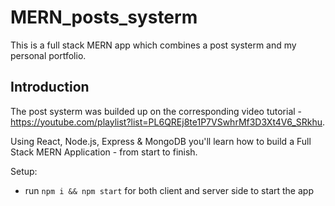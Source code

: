 # MERN_posts_systerm

This is a full stack MERN app which combines a post systerm and my personal portfolio.

## Introduction

The post systerm was builded up on the corresponding video tutorial - https://youtube.com/playlist?list=PL6QREj8te1P7VSwhrMf3D3Xt4V6_SRkhu.

Using React, Node.js, Express & MongoDB you'll learn how to build a Full Stack MERN Application - from start to finish.

Setup:

- run `npm i && npm start` for both client and server side to start the app

